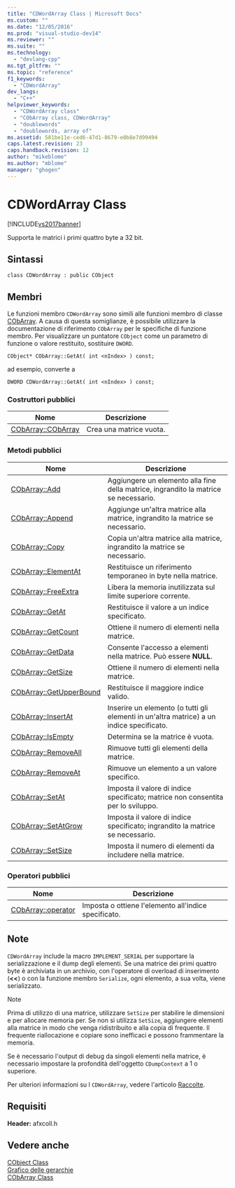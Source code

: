 ```yaml
---
title: "CDWordArray Class | Microsoft Docs"
ms.custom: ""
ms.date: "12/05/2016"
ms.prod: "visual-studio-dev14"
ms.reviewer: ""
ms.suite: ""
ms.technology: 
  - "devlang-cpp"
ms.tgt_pltfrm: ""
ms.topic: "reference"
f1_keywords: 
  - "CDWordArray"
dev_langs: 
  - "C++"
helpviewer_keywords: 
  - "CDWordArray class"
  - "CObArray class, CDWordArray"
  - "doublewords"
  - "doublewords, array of"
ms.assetid: 581be11e-ced6-47d1-8679-e0b8e7d99494
caps.latest.revision: 23
caps.handback.revision: 12
author: "mikeblome"
ms.author: "mblome"
manager: "ghogen"
---
```

# CDWordArray Class
[!INCLUDE[vs2017banner](../../assembler/inline/includes/vs2017banner.md)]

Supporta le matrici i primi quattro byte a 32 bit.  
  
## Sintassi  
  
```  
class CDWordArray : public CObject  
```  
  
## Membri  
 Le funzioni membro `CDWordArray` sono simili alle funzioni membro di classe [CObArray](../../mfc/reference/cobarray-class.md).  A causa di questa somiglianze, è possibile utilizzare la documentazione di riferimento `CObArray` per le specifiche di funzione membro.  Per visualizzare un puntatore `CObject` come un parametro di funzione o valore restituito, sostituire `DWORD`.  
  
 `CObject* CObArray::GetAt( int <nIndex> ) const;`  
  
 ad esempio, converte a  
  
 `DWORD CDWordArray::GetAt( int <nIndex> ) const;`  
  
### Costruttori pubblici  
  
|Nome|Descrizione|  
|----------|-----------------|  
|[CObArray::CObArray](../Topic/CObArray::CObArray.md)|Crea una matrice vuota.|  
  
### Metodi pubblici  
  
|Nome|Descrizione|  
|----------|-----------------|  
|[CObArray::Add](../Topic/CObArray::Add.md)|Aggiungere un elemento alla fine della matrice, ingrandito la matrice se necessario.|  
|[CObArray::Append](../Topic/CObArray::Append.md)|Aggiunge un'altra matrice alla matrice, ingrandito la matrice se necessario.|  
|[CObArray::Copy](../Topic/CObArray::Copy.md)|Copia un'altra matrice alla matrice, ingrandito la matrice se necessario.|  
|[CObArray::ElementAt](../Topic/CObArray::ElementAt.md)|Restituisce un riferimento temporaneo in byte nella matrice.|  
|[CObArray::FreeExtra](../Topic/CObArray::FreeExtra.md)|Libera la memoria inutilizzata sul limite superiore corrente.|  
|[CObArray::GetAt](../Topic/CObArray::GetAt.md)|Restituisce il valore a un indice specificato.|  
|[CObArray::GetCount](../Topic/CObArray::GetCount.md)|Ottiene il numero di elementi nella matrice.|  
|[CObArray::GetData](../Topic/CObArray::GetData.md)|Consente l'accesso a elementi nella matrice.  Può essere **NULL**.|  
|[CObArray::GetSize](../Topic/CObArray::GetSize.md)|Ottiene il numero di elementi nella matrice.|  
|[CObArray::GetUpperBound](../Topic/CObArray::GetUpperBound.md)|Restituisce il maggiore indice valido.|  
|[CObArray::InsertAt](../Topic/CObArray::InsertAt.md)|Inserire un elemento \(o tutti gli elementi in un'altra matrice\) a un indice specificato.|  
|[CObArray::IsEmpty](../Topic/CObArray::IsEmpty.md)|Determina se la matrice è vuota.|  
|[CObArray::RemoveAll](../Topic/CObArray::RemoveAll.md)|Rimuove tutti gli elementi della matrice.|  
|[CObArray::RemoveAt](../Topic/CObArray::RemoveAt.md)|Rimuove un elemento a un valore specifico.|  
|[CObArray::SetAt](../Topic/CObArray::SetAt.md)|Imposta il valore di indice specificato; matrice non consentita per lo sviluppo.|  
|[CObArray::SetAtGrow](../Topic/CObArray::SetAtGrow.md)|Imposta il valore di indice specificato; ingrandito la matrice se necessario.|  
|[CObArray::SetSize](../Topic/CObArray::SetSize.md)|Imposta il numero di elementi da includere nella matrice.|  
  
### Operatori pubblici  
  
|Nome|Descrizione|  
|----------|-----------------|  
|[CObArray::operator](../Topic/CObArray::operator.md)|Imposta o ottiene l'elemento all'indice specificato.|  
  
## Note  
 `CDWordArray` include la macro `IMPLEMENT_SERIAL` per supportare la serializzazione e il dump degli elementi.  Se una matrice dei primi quattro byte è archiviata in un archivio, con l'operatore di overload di inserimento \(**\<\<**\) o con la funzione membro `Serialize`, ogni elemento, a sua volta, viene serializzato.  
  
> [!NOTE]
>  Prima di utilizzo di una matrice, utilizzare `SetSize` per stabilire le dimensioni e per allocare memoria per.  Se non si utilizza `SetSize`, aggiungere elementi alla matrice in modo che venga ridistribuito e alla copia di frequente.  Il frequente riallocazione e copiare sono inefficaci e possono frammentare la memoria.  
  
 Se è necessario l'output di debug da singoli elementi nella matrice, è necessario impostare la profondità dell'oggetto `CDumpContext` a 1 o superiore.  
  
 Per ulteriori informazioni su l `CDWordArray`, vedere l'articolo [Raccolte](../../mfc/collections.md).  
  
## Requisiti  
 **Header:** afxcoll.h  
  
## Vedere anche  
 [CObject Class](../../mfc/reference/cobject-class.md)   
 [Grafico delle gerarchie](../../mfc/hierarchy-chart.md)   
 [CObArray Class](../../mfc/reference/cobarray-class.md)
